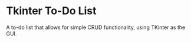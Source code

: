 # Tkinter To-Do List
A to-do list that allows for simple CRUD functionality, using TKinter as the GUI.
